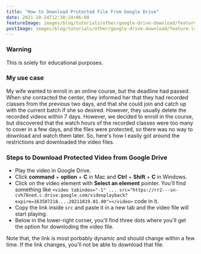 ```yaml
---
title: "How to Download Protected File From Google Drive"
date: 2021-10-24T12:30:24+06:00
featureImage: images/blog/tutorials/other/google-drive-download/feature-small.png
postImage: images/blog/tutorials/other/google-drive-download/feature-large.png
---
```

### Warning
This is solely for educational purposes. 

### My use case 
My wife wanted to enroll in an online course, but the deadline had passed. When she contacted the center, they informed her that they had recorded classes from the previous two days, and that she could join and catch up with the current batch if she so desired. However, they usually delete the recorded videos within 7 days. However, we decided to enroll in the course, but discovered that the watch hours of the recorded classes were too many to cover in a few days, and the files were protected, so there was no way to download and watch them later. So, here's how I easily got around the restrictions and downloaded the video files.

### Steps to Download Protected Video from Google Drive
- Play the video in Google Drive.
- Click **command** + **option** + **C** in Mac and **Ctrl** + **Shift** + **C** in Windows.
- Click on the video element with **Select an element** pointer. You'll find something like `<video tabindex="-1" ... src="https://rr2---sn-cvh76ned.c.drive.google.com/videoplayback?expire=163507218....20211019.01.00"></video>` code in it.
- Copy the link inside `src` and paste it in a new tab and the video file will start playing.
- Below in the lower-right corner, you'll find three dots where you'll get the option for downloding the video file.

Note that, the link is most porbably dynamic and should change within a few time. If the link changes, you'll not be able to download that file.